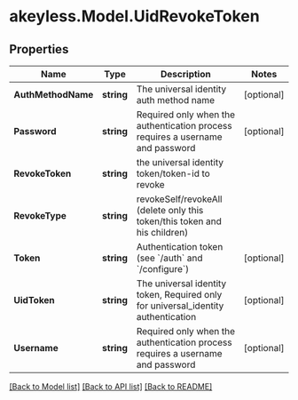 # akeyless.Model.UidRevokeToken
## Properties

Name | Type | Description | Notes
------------ | ------------- | ------------- | -------------
**AuthMethodName** | **string** | The universal identity auth method name | [optional] 
**Password** | **string** | Required only when the authentication process requires a username and password | [optional] 
**RevokeToken** | **string** | the universal identity token/token-id to revoke | 
**RevokeType** | **string** | revokeSelf/revokeAll (delete only this token/this token and his children) | 
**Token** | **string** | Authentication token (see &#x60;/auth&#x60; and &#x60;/configure&#x60;) | [optional] 
**UidToken** | **string** | The universal identity token, Required only for universal_identity authentication | [optional] 
**Username** | **string** | Required only when the authentication process requires a username and password | [optional] 

[[Back to Model list]](../README.md#documentation-for-models) [[Back to API list]](../README.md#documentation-for-api-endpoints) [[Back to README]](../README.md)


